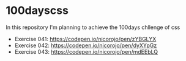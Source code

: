 # 100dayscss

In this repository I'm planning to achieve the 100days chllenge of css

- Exercise 041: https://codepen.io/nicorojo/pen/zYBGLYX
- Exercise 042: https://codepen.io/nicorojo/pen/dyXYpGz
- Exercise 043: https://codepen.io/nicorojo/pen/mdEEbLQ
